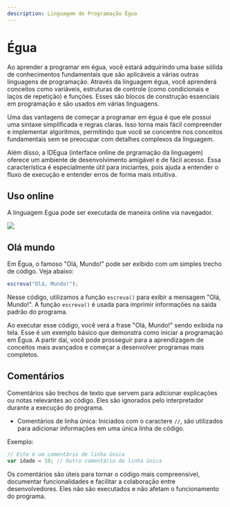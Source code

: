 ```yaml
---
description: Linguagem de Programação Égua
---
```


# Égua

Ao aprender a programar em égua, você estará adquirindo uma base sólida de conhecimentos fundamentais que são aplicáveis ​​a várias outras linguagens de programação. Através da linguagem égua, você aprenderá conceitos como variáveis, estruturas de controle (como condicionais e laços de repetição) e funções. Esses são blocos de construção essenciais em programação e são usados em várias linguagens.

Uma das vantagens de começar a programar em égua é que ele possui uma sintaxe simplificada e regras claras. Isso torna mais fácil compreender e implementar algoritmos, permitindo que você se concentre nos conceitos fundamentais sem se preocupar com detalhes complexos da linguagem.

Além disso, a IDEgua (interface online de prgramação da linguagem) oferece um ambiente de desenvolvimento amigável e de fácil acesso. Essa característica é especialmente útil para iniciantes, pois ajuda a entender o fluxo de execução e entender erros de forma mais intuitiva.

## Uso online
A linguagem Egua pode ser executada de maneira online via navegador.

<a href="https://egua.tech/idegua">
    <img src="https://img.shields.io/badge/IDEgua-Online-red?style=for-the-badge&logo=appveyor">
</a>

## Olá mundo

Em Égua, o famoso "Olá, Mundo!" pode ser exibido com um simples trecho de código. Veja abaixo:

```js
escreva("Olá, Mundo!");
```

Nesse código, utilizamos a função `escreva()` para exibir a mensagem "Olá, Mundo!". A função `escreva()` é usada para imprimir informações na saída padrão do programa.

Ao executar esse código, você verá a frase "Olá, Mundo!" sendo exibida na tela. Esse é um exemplo básico que demonstra como iniciar a programação em Égua. A partir daí, você pode prosseguir para a aprendizagem de conceitos mais avançados e começar a desenvolver programas mais completos.

## Comentários
Comentários são trechos de texto que servem para adicionar explicações ou notas relevantes ao código. Eles são ignorados pelo interpretador durante a execução do programa.

- Comentários de linha única: Iniciados com o caractere `//`, são utilizados para adicionar informações em uma única linha de código.

Exemplo:
```js
// Este é um comentário de linha única
var idade = 10; // Outro comentário de linha única
```

Os comentários são úteis para tornar o código mais compreensível, documentar funcionalidades e facilitar a colaboração entre desenvolvedores. Eles não são executados e não afetam o funcionamento do programa.
